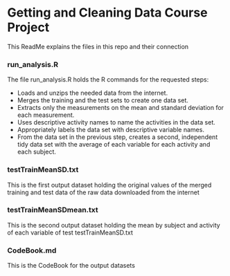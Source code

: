 # Getting and Cleaning Data Course Project
This ReadMe explains the files in this repo and their connection

### run_analysis.R
The file run_analysis.R holds the R commands for the requested steps:
* Loads and unzips the needed data from the internet.
* Merges the training and the test sets to create one data set.
* Extracts only the measurements on the mean and standard deviation for each measurement.
* Uses descriptive activity names to name the activities in the data set.
* Appropriately labels the data set with descriptive variable names.
* From the data set in the previous step, creates a second, independent tidy data set with the average of each variable for each activity and each subject.

### testTrainMeanSD.txt
This is the first output dataset holding the original values of the merged training and test data of the raw data downloaded from the internet

### testTrainMeanSDmean.txt
This is the second output dataset holding the mean by subject and activity of each variable of test testTrainMeanSD.txt

### CodeBook.md
This is the CodeBook for the output datasets
